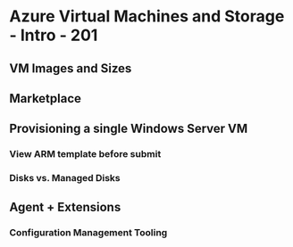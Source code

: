 # Azure Virtual Machines and Storage - Intro - 201



## VM Images and Sizes



## Marketplace



## Provisioning a single Windows Server VM



### View ARM template before submit


### Disks vs. Managed Disks



## Agent + Extensions


### Configuration Management Tooling


